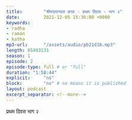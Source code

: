 ```yaml
---
title:        "श्रीमद्भागवत कथा - प्रथम दिवस - भाग २"
date:         2021-12-05 15:36:00 +0000
keywords:
- radha
- raman
- katha
mp3-url:      "/assets/audio/pb21d1b.mp3"
length: 85493131
season: 1
episode: 2
episode-type: full # or "full"
duration: "1:58:44" 
explicit:     "no"
block:        "no" # no means it is published
layout: podcast
excerpt_separator: <!--more-->
---
```

प्रथम दिवस भाग २
<!--more-->
